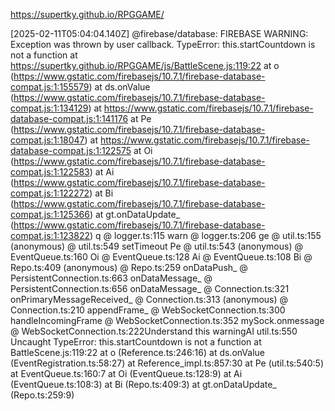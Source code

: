 https://supertky.github.io/RPGGAME/






[2025-02-11T05:04:04.140Z]  @firebase/database: FIREBASE WARNING: Exception was thrown by user callback. TypeError: this.startCountdown is not a function
    at https://supertky.github.io/RPGGAME/js/BattleScene.js:119:22
    at o (https://www.gstatic.com/firebasejs/10.7.1/firebase-database-compat.js:1:155579)
    at ds.onValue (https://www.gstatic.com/firebasejs/10.7.1/firebase-database-compat.js:1:134129)
    at https://www.gstatic.com/firebasejs/10.7.1/firebase-database-compat.js:1:141176
    at Pe (https://www.gstatic.com/firebasejs/10.7.1/firebase-database-compat.js:1:18047)
    at https://www.gstatic.com/firebasejs/10.7.1/firebase-database-compat.js:1:122575
    at Oi (https://www.gstatic.com/firebasejs/10.7.1/firebase-database-compat.js:1:122583)
    at Ai (https://www.gstatic.com/firebasejs/10.7.1/firebase-database-compat.js:1:122272)
    at Bi (https://www.gstatic.com/firebasejs/10.7.1/firebase-database-compat.js:1:125366)
    at gt.onDataUpdate_ (https://www.gstatic.com/firebasejs/10.7.1/firebase-database-compat.js:1:123822) 
q @ logger.ts:115
warn @ logger.ts:206
ge @ util.ts:155
(anonymous) @ util.ts:549
setTimeout
Pe @ util.ts:543
(anonymous) @ EventQueue.ts:160
Oi @ EventQueue.ts:128
Ai @ EventQueue.ts:108
Bi @ Repo.ts:409
(anonymous) @ Repo.ts:259
onDataPush_ @ PersistentConnection.ts:663
onDataMessage_ @ PersistentConnection.ts:656
onDataMessage_ @ Connection.ts:321
onPrimaryMessageReceived_ @ Connection.ts:313
(anonymous) @ Connection.ts:210
appendFrame_ @ WebSocketConnection.ts:300
handleIncomingFrame @ WebSocketConnection.ts:352
mySock.onmessage @ WebSocketConnection.ts:222Understand this warningAI
util.ts:550 Uncaught TypeError: this.startCountdown is not a function
    at BattleScene.js:119:22
    at o (Reference.ts:246:16)
    at ds.onValue (EventRegistration.ts:58:27)
    at Reference_impl.ts:857:30
    at Pe (util.ts:540:5)
    at EventQueue.ts:160:7
    at Oi (EventQueue.ts:128:9)
    at Ai (EventQueue.ts:108:3)
    at Bi (Repo.ts:409:3)
    at gt.onDataUpdate_ (Repo.ts:259:9)

